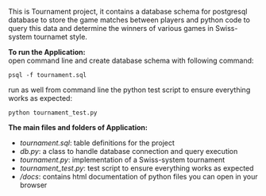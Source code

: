 This is Tournament project, it contains a database schema for postgresql database to store the game matches between players and python code to query this data and determine the winners of various games in Swiss-system tournamet style.

**To run the Application:**  
open command line and create database schema with following command:
```
psql -f tournament.sql  
```
run as well from command line the python test script to ensure everything works as expected:
```
python tournament_test.py  
```

**The main files and folders of Application:**  
- _tournament.sql_: table definitions for the project
- _db.py_: a class to handle database connection and query execution
- _tournament.py_: implementation of a Swiss-system tournament
- _tournament_test.py_: test script to ensure everything works as expected
- _/docs_: contains html documentation of python files you can open in your browser
